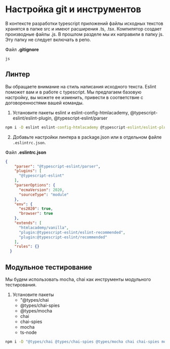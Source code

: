 # Настройка git и инструментов

В контексте разработки typescript приложений файлы исходных текстов хранятся в папке src и имеют расширения .ts, .tsx. Компилятор создает производные файлы .js. В прошлом разделе мы их направили в папку js. Эту папку не следует включать в репо.

Файл **.gitignore**

```text
js
```

## Линтер

Вы обращаете внимание на стиль написания исходного текста. Eslint поможет вам и в работе с typescript. Мы предлагаем базовую настройку, вы можете ее изменить, привести в соответствие с договоренностями вашей команды.

1. Установите пакеты eslint и eslint-config-htmlacademy, @typescript-eslint/eslint-plugin, @typescript-eslint/parser

```cmd
npm i -D eslint eslint-config-htmlacademy @typescript-eslint/eslint-plugin @typescript-eslint/parser
```

2. Добавьте настройки линтера в package.json или в отдельном файле `.eslintrc.json`.

Файл **.eslintrc.json**

```json
{
    "parser": "@typescript-eslint/parser",
    "plugins": [
      "@typescript-eslint"
    ],
    "parserOptions": {
      "ecmaVersion": 2020,
      "sourceType": "module"
    },
    "env": {
      "es2020": true,
      "browser": true
    },
    "extends": [
      "htmlacademy/vanilla",
      "plugin:@typescript-eslint/eslint-recommended",
      "plugin:@typescript-eslint/recommended"
    ],
    "rules": {}
  }
```

## Модульное тестирование

Мы будем использовать mocha, chai как инструменты модульного тестирования.

1. Установите пакеты
   * "@types/chai
   * @types/chai-spies
   * @types/mocha
   * chai
   * chai-spies
   * mocha
   * ts-node

```cmd
npm i -D "@types/chai @types/chai-spies @types/mocha chai chai-spies mocha ts-node
```


